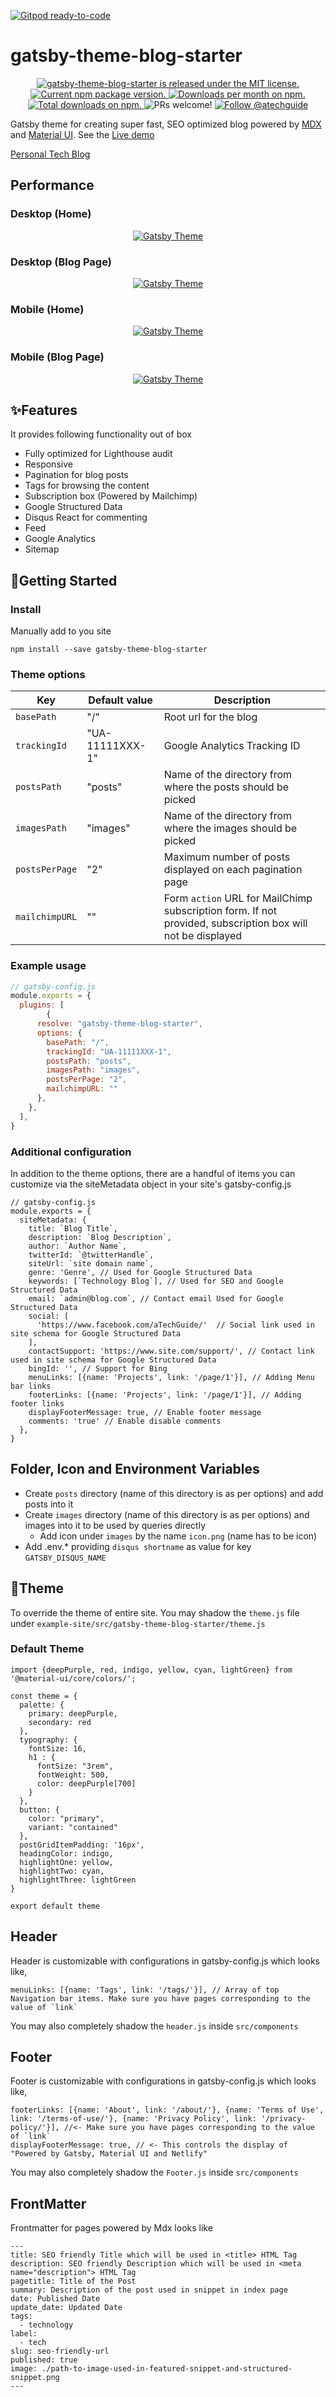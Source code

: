[![Gitpod ready-to-code](https://img.shields.io/badge/Gitpod-ready--to--code-blue?logo=gitpod)](https://gitpod.io/#https://github.com/aTechGuide/gatsby-theme-blog-starter)

# gatsby-theme-blog-starter

<p align="center">
  <a href="https://github.com/aTechGuide/gatsby-theme-blog-starter/blob/master/LICENSE">
    <img src="https://img.shields.io/badge/license-MIT-blue.svg" alt="gatsby-theme-blog-starter is released under the MIT license." />
  </a>
  <a href="https://www.npmjs.com/package/gatsby-theme-blog-starter">
    <img src="https://img.shields.io/npm/v/gatsby-theme-blog-starter.svg" alt="Current npm package version." />
  </a>
  <a href="https://npmcharts.com/compare/gatsby-theme-blog-starter?minimal=true">
    <img src="https://img.shields.io/npm/dm/gatsby-theme-blog-starter.svg?color=blue" alt="Downloads per month on npm." />
  </a>
  <a href="https://npmcharts.com/compare/gatsby-theme-blog-starter?minimal=true">
    <img src="https://img.shields.io/npm/dt/gatsby-theme-blog-starter.svg?color=blue" alt="Total downloads on npm." />
  </a>
  <img src="https://img.shields.io/badge/PRs-welcome-brightgreen.svg" alt="PRs welcome!" />
  <a href="https://twitter.com/intent/follow?screen_name=atechguide">
      <img src="https://img.shields.io/twitter/follow/atechguide.svg?label=Follow%20@atechguide" alt="Follow @atechguide" />
    </a>
</p>

Gatsby theme for creating super fast, SEO optimized blog powered by [MDX](https://mdxjs.com/getting-started/gatsby) and [Material UI](https://material-ui.com/). See the [Live demo](https://gatsby-theme-blog-starter.netlify.com/)

[Personal Tech Blog](https://atech.guide/)

## Performance
### Desktop (Home)

<p align="center">
  <a href="http://atech.guide">
    <img alt="Gatsby Theme" src="https://gatsby-theme-blog-starter.netlify.com/desktop-home-100.png" />
  </a>
</p>

### Desktop (Blog Page)
<p align="center">
  <a href="http://atech.guide">
    <img alt="Gatsby Theme" src="https://gatsby-theme-blog-starter.netlify.com/desktop-page-100.png" />
  </a>
</p>

### Mobile (Home)

<p align="center">
  <a href="http://atech.guide">
    <img alt="Gatsby Theme" src="https://gatsby-theme-blog-starter.netlify.com/mobile-home-100.png" />
  </a>
</p>

### Mobile (Blog Page)

<p align="center">
  <a href="http://atech.guide">
    <img alt="Gatsby Theme" src="https://gatsby-theme-blog-starter.netlify.com/mobile-page-100.png" />
  </a>
</p>

## ✨Features
It provides following functionality out of box
- Fully optimized for Lighthouse audit
- Responsive
- Pagination for blog posts
- Tags for browsing the content
- Subscription box (Powered by Mailchimp)
- Google Structured Data
- Disqus React for commenting
- Feed
- Google Analytics 
- Sitemap

## 🚀Getting Started

### Install
Manually add to you site

`npm install --save gatsby-theme-blog-starter`

### Theme options

| Key              | Default value    | Description                                                                                               |
| ---------------- | ---------------- | --------------------------------------------------------------------------------------------------------- |
| `basePath`       | "/"              | Root url for the blog                                                                               |
| `trackingId`     | "UA-11111XXX-1"  | Google Analytics Tracking ID                                                                               |
| `postsPath`      | "posts"          | Name of the directory from where the posts should be picked                              |
| `imagesPath`     | "images"         | Name of the directory from where the images should be picked                                                |
| `postsPerPage`   | "2"              | Maximum number of posts displayed on each pagination page |
| `mailchimpURL`   | ""               | Form `action` URL for MailChimp subscription form. If not provided, subscription box will not be displayed |

### Example usage

```js
// gatsby-config.js
module.exports = {
  plugins: [
        {
      resolve: "gatsby-theme-blog-starter",
      options: {
        basePath: "/",
        trackingId: "UA-11111XXX-1",
        postsPath: "posts",
        imagesPath: "images",
        postsPerPage: "2",
        mailchimpURL: ""
      },
    },
  ],
}
```
### Additional configuration
In addition to the theme options, there are a handful of items you can customize via the siteMetadata object in your site's gatsby-config.js
```
// gatsby-config.js
module.exports = {
  siteMetadata: {
    title: `Blog Title`,
    description: `Blog Description`,
    author: `Author Name`,
    twitterId: `@twitterHandle`,
    siteUrl: `site domain name`,
    genre: 'Genre', // Used for Google Structured Data
    keywords: [`Technology Blog`], // Used for SEO and Google Structured Data
    email: `admin@blog.com`, // Contact email Used for Google Structured Data
    social: [
      'https://www.facebook.com/aTechGuide/'  // Social link used in site schema for Google Structured Data
    ],
    contactSupport: 'https://www.site.com/support/', // Contact link used in site schema for Google Structured Data
    bingId: '', // Support for Bing 
    menuLinks: [{name: 'Projects', link: '/page/1'}], // Adding Menu bar links
    footerLinks: [{name: 'Projects', link: '/page/1'}], // Adding footer links
    displayFooterMessage: true, // Enable footer message
    comments: 'true' // Enable disable comments
  },
}
```

## Folder, Icon and Environment Variables
- Create `posts` directory (name of this directory is as per options) and add posts into it
- Create `images` directory (name of this directory is as per options) and images into it to be used by queries directly
  - Add icon under `images` by the name `icon.png` (name has to be icon)
- Add .env.* providing `disqus shortname` as value for key `GATSBY_DISQUS_NAME` 

## 📝Theme
To override the theme of entire site. You may shadow the `theme.js` file under `example-site/src/gatsby-theme-blog-starter/theme.js`

### Default Theme 
```
import {deepPurple, red, indigo, yellow, cyan, lightGreen} from '@material-ui/core/colors/';

const theme = {
  palette: {
    primary: deepPurple,
    secondary: red
  },
  typography: {
    fontSize: 16,
    h1 : {
      fontSize: "3rem",
      fontWeight: 500,
      color: deepPurple[700]
    }
  },
  button: {
    color: "primary",
    variant: "contained"
  },
  postGridItemPadding: '16px',
  headingColor: indigo,
  highlightOne: yellow,
  highlightTwo: cyan,
  highlightThree: lightGreen
}

export default theme
```

## Header

Header is customizable with configurations in gatsby-config.js which looks like,  

```
menuLinks: [{name: 'Tags', link: '/tags/'}], // Array of top Navigation bar items. Make sure you have pages corresponding to the value of `link`
```

You may also completely shadow the `header.js` inside `src/components`

## Footer

Footer is customizable with configurations in gatsby-config.js which looks like,  

```
footerLinks: [{name: 'About', link: '/about/'}, {name: 'Terms of Use', link: '/terms-of-use/'}, {name: 'Privacy Policy', link: '/privacy-policy/'}], //<- Make sure you have pages corresponding to the value of `link`
displayFooterMessage: true, // <- This controls the display of "Powered by Gatsby, Material UI and Netlify"
```

You may also completely shadow the `Footer.js` inside `src/components`

## FrontMatter
Frontmatter for pages powered by Mdx looks like

```
---
title: SEO friendly Title which will be used in <title> HTML Tag
description: SEO friendly Description which will be used in <meta name="description"> HTML Tag
pagetitle: Title of the Post
summary: Description of the post used in snippet in index page
date: Published Date
update_date: Updated Date
tags:
  - technology
label:
  - tech
slug: seo-friendly-url
published: true
image: ./path-to-image-used-in-featured-snippet-and-structured-snippet.png
---

```